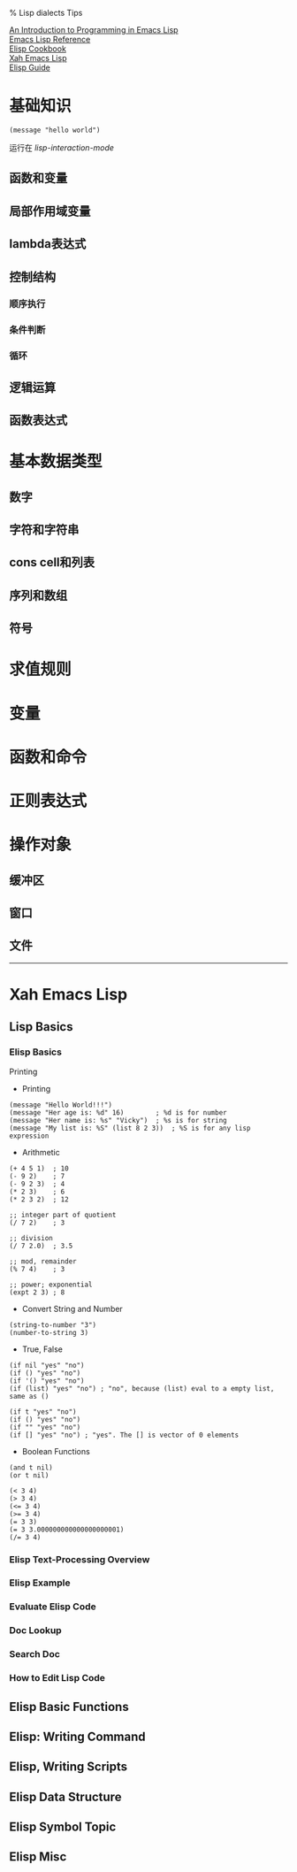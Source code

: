 % Lisp dialects Tips

<link id="linkstyle" rel='stylesheet' href='css/markdown.css'/>

[An Introduction to Programming in Emacs Lisp](https://www.gnu.org/software/emacs/manual/html_mono/eintr.html)  
[Emacs Lisp Reference](https://www.gnu.org/software/emacs/manual/html_node/elisp/)  
[Elisp Cookbook](https://www.emacswiki.org/emacs/ElispCookbook)  
[Xah Emacs Lisp](http://ergoemacs.org/emacs/elisp.html)  
[Elisp Guide](https://github.com/chrisdone/elisp-guide)  

# 基础知识 #

``` emacs-lisp
(message "hello world")
```
运行在 *lisp-interaction-mode*

## 函数和变量 ##

## 局部作用域变量 ##

## lambda表达式 ##

## 控制结构 ##

### 顺序执行 ###

### 条件判断 ###

### 循环 ###

## 逻辑运算 ##

## 函数表达式 ##

# 基本数据类型 #

## 数字 ##

## 字符和字符串 ##

## cons cell和列表 ##

## 序列和数组 ##

## 符号 ##

# 求值规则 #

# 变量 #

# 函数和命令 #

# 正则表达式 #

# 操作对象 #

## 缓冲区 ##

## 窗口 ##

## 文件 ##


-------------------------------------------------------------------------------

Xah Emacs Lisp
==============

Lisp Basics
-----------

### Elisp Basics ###

Printing

* Printing
``` elisp
(message "Hello World!!!")
(message "Her age is: %d" 16)        ; %d is for number
(message "Her name is: %s" "Vicky")  ; %s is for string
(message "My list is: %S" (list 8 2 3))  ; %S is for any lisp expression
```

* Arithmetic
``` elisp
(+ 4 5 1)  ; 10
(- 9 2)    ; 7
(- 9 2 3)  ; 4
(* 2 3)    ; 6
(* 2 3 2)  ; 12

;; integer part of quotient
(/ 7 2)    ; 3

;; division
(/ 7 2.0)  ; 3.5

;; mod, remainder
(% 7 4)    ; 3

;; power; exponential
(expt 2 3) ; 8
```

* Convert String and Number

``` elisp
(string-to-number "3")
(number-to-string 3)
```

* True, False

``` elisp
(if nil "yes" "no")
(if () "yes" "no")
(if '() "yes" "no")
(if (list) "yes" "no") ; "no", because (list) eval to a empty list, same as ()

(if t "yes" "no")
(if () "yes" "no")
(if "" "yes" "no")
(if [] "yes" "no") ; "yes". The [] is vector of 0 elements
```

* Boolean Functions

``` elisp
(and t nil)
(or t nil)

(< 3 4)
(> 3 4)
(<= 3 4)
(>= 3 4)
(= 3 3)
(= 3 3.000000000000000000001)
(/= 3 4)
```

### Elisp Text-Processing Overview ###

### Elisp Example ###

### Evaluate Elisp Code ###

### Doc Lookup ###

### Search Doc ###

### How to Edit Lisp Code ###

Elisp Basic Functions
---------------------

Elisp: Writing Command
----------------------

Elisp, Writing Scripts
----------------------

Elisp Data Structure
--------------------

Elisp Symbol Topic
------------------

Elisp Misc
----------
